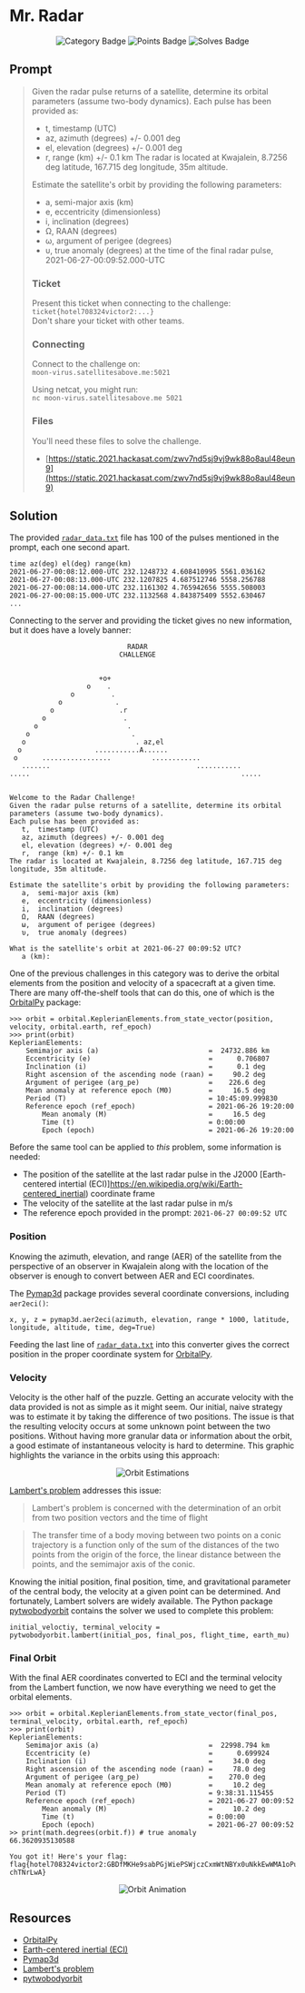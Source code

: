 # Mr. Radar

<div align="center">

![Category Badge](https://shields.io/badge/Category-Guardians%20of%20the...-BrightGreen.svg)
![Points Badge](https://shields.io/badge/Points-304-blue.svg)
![Solves Badge](https://shields.io/badge/Solves-5-blueviolet.svg)
</div>

## Prompt

> Given the radar pulse returns of a satellite, determine its orbital parameters (assume two-body dynamics). Each pulse has been provided as:
> * t, timestamp (UTC)
> * az, azimuth (degrees) +/- 0.001 deg
> * el, elevation (degrees) +/- 0.001 deg
> * r, range (km) +/- 0.1 km
> The radar is located at Kwajalein, 8.7256 deg latitude, 167.715 deg longitude, 35m altitude.  
>
> Estimate the satellite's orbit by providing the following parameters:
> * a, semi-major axis (km)
> * e, eccentricity (dimensionless)
> * i, inclination (degrees)
> * Ω, RAAN (degrees)
> * ω, argument of perigee (degrees)
> * υ, true anomaly (degrees)
> at the time of the final radar pulse, 2021-06-27-00:09:52.000-UTC
> 
> ### Ticket
> 
> Present this ticket when connecting to the challenge:  
> `ticket{hotel708324victor2:...}`  
> Don't share your ticket with other teams. 
> 
> ### Connecting
> 
> Connect to the challenge on:  
> `moon-virus.satellitesabove.me:5021`  
> 
> Using netcat, you might run:  
> `nc moon-virus.satellitesabove.me 5021`
> 
> ### Files
> 
> You'll need these files to solve the challenge. 
> * [https://static.2021.hackasat.com/zwv7nd5sj9vj9wk88o8aul48eun9](https://static.2021.hackasat.com/zwv7nd5sj9vj9wk88o8aul48eun9)

## Solution

The provided [`radar_data.txt`](./radar_data.txt) file has 100 of the pulses mentioned in the prompt, each one second apart.  

```
time az(deg) el(deg) range(km)
2021-06-27-00:08:12.000-UTC	232.1248732	4.608410995	5561.036162
2021-06-27-00:08:13.000-UTC	232.1207825	4.687512746	5558.256788
2021-06-27-00:08:14.000-UTC	232.1161302	4.765942656	5555.508003
2021-06-27-00:08:15.000-UTC	232.1132568	4.843875409	5552.630467
...
```

Connecting to the server and providing the ticket gives no new information, but it does have a lovely banner:

```
                             RADAR
                           CHALLENGE


                      +o+
                   o    .
               o         .
            o             .
          o                .r
        o                   .
      o                      .
    o                         .
   o                           . az,el
  o                  ...........A......
 o      .................          ............
   .......                                    ...........
.....                                                    .....


Welcome to the Radar Challenge!
Given the radar pulse returns of a satellite, determine its orbital parameters (assume two-body dynamics).
Each pulse has been provided as:
   t,  timestamp (UTC)
   az, azimuth (degrees) +/- 0.001 deg
   el, elevation (degrees) +/- 0.001 deg
   r,  range (km) +/- 0.1 km
The radar is located at Kwajalein, 8.7256 deg latitude, 167.715 deg longitude, 35m altitude.

Estimate the satellite's orbit by providing the following parameters:
   a,  semi-major axis (km)
   e,  eccentricity (dimensionless)
   i,  inclination (degrees)
   Ω,  RAAN (degrees)
   ω,  argument of perigee (degrees)
   υ,  true anomaly (degrees)

What is the satellite's orbit at 2021-06-27 00:09:52 UTC?
   a (km):
```

One of the previous challenges in this category was to derive the orbital elements from the position and velocity of a spacecraft at a given time. There are many off-the-shelf tools that can do this, one of which is the [OrbitalPy](https://github.com/RazerM/orbital) package:

```
>>> orbit = orbital.KeplerianElements.from_state_vector(position, velocity, orbital.earth, ref_epoch)
>>> print(orbit)
KeplerianElements:
    Semimajor axis (a)                           =  24732.886 km
    Eccentricity (e)                             =      0.706807
    Inclination (i)                              =      0.1 deg
    Right ascension of the ascending node (raan) =     90.2 deg
    Argument of perigee (arg_pe)                 =    226.6 deg
    Mean anomaly at reference epoch (M0)         =     16.5 deg
    Period (T)                                   = 10:45:09.999830
    Reference epoch (ref_epoch)                  = 2021-06-26 19:20:00
        Mean anomaly (M)                         =     16.5 deg
        Time (t)                                 = 0:00:00
        Epoch (epoch)                            = 2021-06-26 19:20:00
```

Before the same tool can be applied to *this* problem, some information is needed:

* The position of the satellite at the last radar pulse in the J2000 [Earth-centered intertial (ECI)]https://en.wikipedia.org/wiki/Earth-centered_inertial) coordinate frame
* The velocity of the satellite at the last radar pulse in m/s
* The reference epoch provided in the prompt: `2021-06-27 00:09:52 UTC`

### Position

Knowing the azimuth, elevation, and range (AER) of the satellite from the perspective of an observer in Kwajalein along with the location of the observer is enough to convert between AER and ECI coordinates. 

The [Pymap3d](https://github.com/geospace-code/pymap3d) package provides several coordinate conversions, including `aer2eci()`:

```
x, y, z = pymap3d.aer2eci(azimuth, elevation, range * 1000, latitude, longitude, altitude, time, deg=True)
```

Feeding the last line of [`radar_data.txt`](./radar_data.txt) into this converter gives the correct position in the proper coordinate system for [OrbitalPy](https://github.com/RazerM/orbital). 

### Velocity

Velocity is the other half of the puzzle. Getting an accurate velocity with the data provided is not as simple as it might seem. Our initial, naive strategy was to estimate it by taking the difference of two positions. The issue is that the resulting velocity occurs at some unknown point between the two positions. Without having more granular data or information about the orbit, a good estimate of instantaneous velocity is hard to determine. This graphic highlights the variance in the orbits using this approach:

<div align="center">

![Orbit Estimations](img/estimates.png)
</div>

[Lambert's problem](https://en.wikipedia.org/wiki/Lambert%27s_problem) addresses this issue:

> Lambert's problem is concerned with the determination of an orbit from two position vectors and the time of flight

> The transfer time of a body moving between two points on a conic trajectory is a function only of the sum of the distances of the two points from the origin of the force, the linear distance between the points, and the semimajor axis of the conic.

Knowing the initial position, final position, time, and gravitational parameter of the central body, the velocity at a given point can be determined. And fortunately, Lambert solvers are widely available. The Python package [pytwobodyorbit](https://github.com/whiskie14142/pytwobodyorbit) contains the solver we used to complete this problem:

```
initial_veloctiy, terminal_velocity = pytwobodyorbit.lambert(initial_pos, final_pos, flight_time, earth_mu)
``` 

### Final Orbit

With the final AER coordinates converted to ECI and the terminal velocity from the Lambert function, we now have everything we need to get the orbital elements. 

```
>>> orbit = orbital.KeplerianElements.from_state_vector(final_pos, terminal_velocity, orbital.earth, ref_epoch)
>>> print(orbit)
KeplerianElements:
    Semimajor axis (a)                           =  22998.794 km
    Eccentricity (e)                             =      0.699924
    Inclination (i)                              =     34.0 deg
    Right ascension of the ascending node (raan) =     78.0 deg
    Argument of perigee (arg_pe)                 =    270.0 deg
    Mean anomaly at reference epoch (M0)         =     10.2 deg
    Period (T)                                   = 9:38:31.115455
    Reference epoch (ref_epoch)                  = 2021-06-27 00:09:52
        Mean anomaly (M)                         =     10.2 deg
        Time (t)                                 = 0:00:00
        Epoch (epoch)                            = 2021-06-27 00:09:52
>> print(math.degrees(orbit.f)) # true anomaly
66.3620935130588
```

```
You got it! Here's your flag:
flag{hotel708324victor2:GBDfMKHe9sabPGjWiePSWjczCxmWtNBYx0uNkkEwWMA1oPuptBlrACo5K2HXLupqJVpQwJhPcJUMpD-chTNrLwA}
```

<div align="center">

![Orbit Animation](img/orbit.gif)
</div>

## Resources

* [OrbitalPy](https://github.com/RazerM/orbital)
* [Earth-centered inertial (ECI)](https://en.wikipedia.org/wiki/Earth-centered_inertial)
* [Pymap3d](https://github.com/geospace-code/pymap3d)
* [Lambert's problem](https://en.wikipedia.org/wiki/Lambert%27s_problem)
* [pytwobodyorbit](https://github.com/whiskie14142/pytwobodyorbit)
